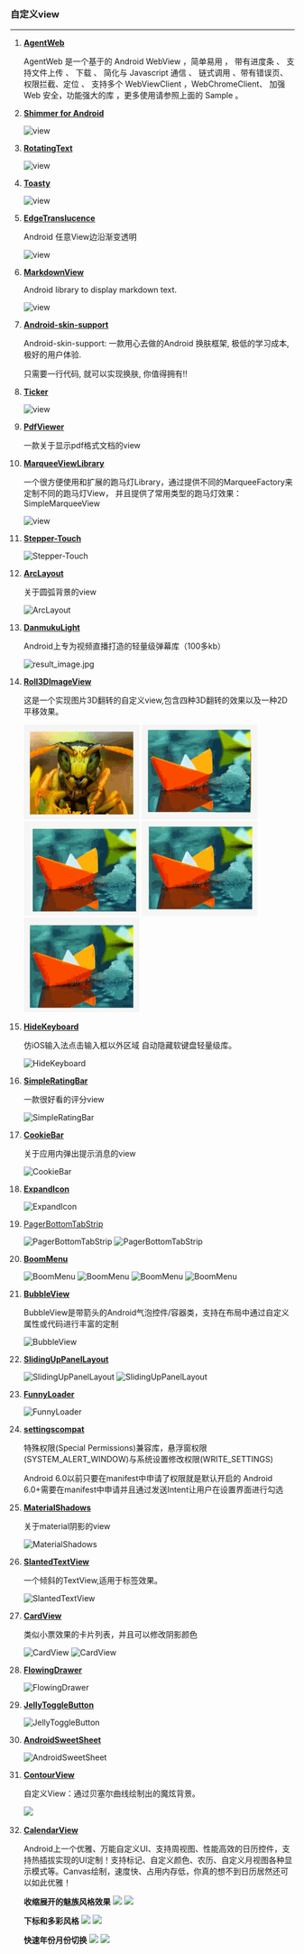 ### 自定义view
----


1. [**AgentWeb**](https://github.com/Justson/AgentWeb)

    AgentWeb 是一个基于的 Android WebView ，简单易用 ， 带有进度条 、 支持文件上传 、 下载 、 简化与 Javascript 通信 、 链式调用 、带有错误页、权限拦截、定位 、 支持多个 WebViewClient ，WebChromeClient、 加强 Web 安全，功能强大的库 ，更多使用请参照上面的 Sample 。



2. [**Shimmer for Android**](https://github.com/facebook/shimmer-android)

	![view](https://github.com/facebook/shimmer-android/raw/master/shimmer.gif?raw=true)

3. [**RotatingText**](https://github.com/sdsmdg/RotatingText)

	![view](https://github.com/sdsmdg/RotatingText/raw/master/screens/gif_cover.gif)

4. [**Toasty**](https://github.com/GrenderG/Toasty)

	![view](https://raw.githubusercontent.com/GrenderG/Toasty/master/art/collage.png)

5. [**EdgeTranslucence**](https://github.com/qinci/EdgeTranslucent)

    Android 任意View边沿渐变透明

	![view](https://github.com/qinci/EdgeTranslucent/raw/master/image/image.gif)

6. [**MarkdownView**](https://github.com/tiagohm/MarkdownView)

	Android library to display markdown text.

	![view](https://raw.githubusercontent.com/tiagohm/MarkdownView/master/1.png)

7. [**Android-skin-support**](https://github.com/ximsfei/Android-skin-support)

	Android-skin-support: 一款用心去做的Android 换肤框架, 极低的学习成本, 极好的用户体验.

	只需要一行代码, 就可以实现换肤, 你值得拥有!!

8. [**Ticker**](https://github.com/robinhood/ticker)

	![view](https://github.com/robinhood/ticker/raw/master/assets/ticker_main.gif)

9. [**PdfViewer**](https://github.com/barteksc/AndroidPdfViewer)

	一款关于显示pdf格式文档的view

10. [**MarqueeViewLibrary**](https://github.com/gongwen/MarqueeViewLibrary)

	一个很方便使用和扩展的跑马灯Library，通过提供不同的MarqueeFactory来定制不同的跑马灯View， 并且提供了常用类型的跑马灯效果：SimpleMarqueeView

	![view](https://github.com/gongwen/MarqueeViewLibrary/raw/master/screenshot/screen_shot.gif)

11. [**Stepper-Touch**](https://github.com/DanielMartinus/Stepper-Touch)

	![Stepper-Touch](https://github.com/DanielMartinus/Stepper-Touch/raw/master/media/demo.gif)

12. [**ArcLayout**](https://github.com/florent37/ArcLayout)

	关于圆弧背景的view

	![ArcLayout](https://raw.githubusercontent.com/florent37/ArcLayout/master/media/video1.gif)

13. [**DanmukuLight**](https://github.com/hpdx/DanmukuLight)

	Android上专为视频直播打造的轻量级弹幕库（100多kb）

	![result_image.jpg](https://github.com/hpdx/DanmukuLight/raw/master/result_image.jpg)

14. [**Roll3DImageView**](https://github.com/zhangyuChen1991/Roll3DImageView)

	这是一个实现图片3D翻转的自定义view,包含四种3D翻转的效果以及一种2D平移效果。

	![2D平移](https://github.com/zhangyuChen1991/some_sources/raw/master/3DView/2d.gif)
	![3D翻转](https://github.com/zhangyuChen1991/some_sources/raw/master/3DView/whole3D.gif)
	![3D开合翻转](https://github.com/zhangyuChen1991/some_sources/raw/master/3DView/spe.gif)
	![百叶窗](https://github.com/zhangyuChen1991/some_sources/raw/master/3DView/byc.gif)
	![轮转效果](https://github.com/zhangyuChen1991/some_sources/raw/master/3DView/inturn.gif)

15. [**HideKeyboard**](https://github.com/yingLanNull/HideKeyboard)

	仿iOS输入法点击输入框以外区域 自动隐藏软键盘轻量级库。

	![HideKeyboard](https://github.com/yingLanNull/HideKeyboard/raw/master/show/show.gif)

16. [**SimpleRatingBar**](https://github.com/ome450901/SimpleRatingBar)

	一款很好看的评分view

	![SimpleRatingBar](https://github.com/ome450901/SimpleRatingBar/raw/master/images/demo.gif)

17. [**CookieBar**](https://github.com/liuguangqiang/CookieBar)

	关于应用内弹出提示消息的view

	![**CookieBar**](https://github.com/liuguangqiang/CookieBar/raw/master/arts/custom.gif)

18. [**ExpandIcon**](https://github.com/zagum/Android-ExpandIcon)

	![ExpandIcon](https://github.com/zagum/Android-ExpandIcon/raw/master/art/expand_icon_demo.gif)

19. [PagerBottomTabStrip](https://github.com/tyzlmjj/PagerBottomTabStrip)

	![PagerBottomTabStrip](https://github.com/tyzlmjj/PagerBottomTabStrip/raw/master/img/demo.png)
	![PagerBottomTabStrip](https://github.com/tyzlmjj/PagerBottomTabStrip/raw/master/img/demo8.png)

20. [**BoomMenu**](https://github.com/Nightonke/BoomMenu)

	![BoomMenu](https://github.com/Nightonke/BoomMenu/raw/master/Pictures/text-inside-button.gif)
	![BoomMenu](https://github.com/Nightonke/BoomMenu/raw/master/Pictures/ham-button.gif)
	![BoomMenu](https://github.com/Nightonke/BoomMenu/raw/master/Pictures/actionbar-example.gif)
	![BoomMenu](https://github.com/Nightonke/BoomMenu/raw/master/Pictures/share-example.gif)

21. [**BubbleView**](https://github.com/cpiz/BubbleView)

	BubbleView是带箭头的Android气泡控件/容器类，支持在布局中通过自定义属性或代码进行丰富的定制

	![BubbleView](https://github.com/cpiz/BubbleView/raw/master/screenshots/1.png)

22. [**SlidingUpPanelLayout**](https://github.com/woxingxiao/SlidingUpPanelLayout)

	![SlidingUpPanelLayout](https://github.com/woxingxiao/SlidingUpPanelLayout/raw/master/screenshot/demo1.gif)
	![SlidingUpPanelLayout](https://github.com/woxingxiao/SlidingUpPanelLayout/raw/master/screenshot/demo2.gif)

23. [**FunnyLoader**](https://github.com/team-supercharge/FunnyLoader)

	![FunnyLoader](https://github.com/team-supercharge/FunnyLoader/raw/master/funnyloader.gif)

24. [**settingscompat**](https://github.com/czy1121/settingscompat)

	特殊权限(Special Permissions)兼容库，悬浮窗权限(SYSTEM_ALERT_WINDOW)与系统设置修改权限(WRITE_SETTINGS)

	Android 6.0以前只要在manifest中申请了权限就是默认开启的
Android 6.0+需要在manifest中申请并且通过发送Intent让用户在设置界面进行勾选

25. [**MaterialShadows**](https://github.com/harjot-oberai/MaterialShadows)

	关于material阴影的view

	![MaterialShadows](https://github.com/harjot-oberai/MaterialShadows/raw/master/screens/cover.png)

26. [**SlantedTextView**](https://github.com/HeZaiJin/SlantedTextView)

	一个倾斜的TextView,适用于标签效果。

	![SlantedTextView](https://github.com/HeZaiJin/SlantedTextView/raw/master/screen_shot/screenshot.png)

27. [**CardView**](https://github.com/vivian8725118/CardView)

	类似小票效果的卡片列表，并且可以修改阴影颜色

	![CardView](https://github.com/vivian8725118/ShadeDemo/raw/master/art/S61201-155859.jpg)
	![CardView](https://github.com/vivian8725118/ShadeDemo/raw/master/art/S61201-163058.jpg)

28. [**FlowingDrawer**](https://github.com/mxn21/FlowingDrawer)

	![FlowingDrawer](https://camo.githubusercontent.com/a7131784a75e6f07646108b8304b0a0d4efd306b/687474703a2f2f62616f62616f6c6f7665796f752e636f6d2f666c6f77696e676472617765722e676966)

29. [**JellyToggleButton**](https://github.com/Nightonke/JellyToggleButton)

	![**JellyToggleButton**](https://github.com/Nightonke/JellyToggleButton/raw/master/img/JellyToggleButton4.gif?raw=true)

30. [**AndroidSweetSheet**](https://github.com/zzz40500/AndroidSweetSheet)

	![AndroidSweetSheet](https://github.com/zzz40500/AndroidSweetSheet/raw/master/screenshot/Design.gif)

31. [**ContourView**](https://github.com/OCNYang/ContourView)
	
	自定义View：通过贝塞尔曲线绘制出的魔炫背景。
	
	![](https://camo.githubusercontent.com/0486ba683582ef55ee284c0681f358d8c8b6a64f/687474703a2f2f6f6262753672316d692e626b742e636c6f7564646e2e636f6d2f6769746875622f636f6e746f7572766965772f7265666572656e63652e706e67)
	
32. [**CalendarView**](https://github.com/huanghaibin-dev/CalendarView)
	
	Android上一个优雅、万能自定义UI、支持周视图、性能高效的日历控件，支持热插拔实现的UI定制！支持标记、自定义颜色、农历、自定义月视图各种显示模式等。Canvas绘制，速度快、占用内存低，你真的想不到日历居然还可以如此优雅！
	
	**收缩展开的魅族风格效果**
	![](https://github.com/huanghaibin-dev/CalendarView/raw/master/app/src/main/assets/meizu.png)
	![](https://github.com/huanghaibin-dev/CalendarView/raw/master/app/src/main/assets/meizu_shrink.png)
	
	**下标和多彩风格**
	![](https://github.com/huanghaibin-dev/CalendarView/raw/master/app/src/main/assets/index_expand.png)
	![](https://github.com/huanghaibin-dev/CalendarView/raw/master/app/src/main/assets/color_expand.png)
	
	**快速年份月份切换**
	![](https://github.com/huanghaibin-dev/CalendarView/raw/master/app/src/main/assets/year_view.png)
	![](https://github.com/huanghaibin-dev/CalendarView/raw/master/app/src/main/assets/simple_expand.png)
